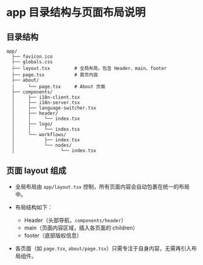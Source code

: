 # app 目录结构与页面布局说明

## 目录结构

```
app/
  ├── favicon.ico
  ├── globals.css
  ├── layout.tsx         # 全局布局，包含 Header、main、footer
  ├── page.tsx           # 首页内容
  ├── about/
  │     └── page.tsx     # About 页面
  ├── components/
  │     ├── i18n-client.tsx
  │     ├── i18n-server.tsx
  │     ├── language-switcher.tsx
  │     ├── header/
  │     │     └── index.tsx
  │     ├── logo/
  │     │     └── index.tsx
  │     └── workflows/
  │           ├── index.tsx
  │           └── nodes/
  │                 └── index.tsx
```

## 页面 layout 组成

- 全局布局由 `app/layout.tsx` 控制，所有页面内容会自动包裹在统一的布局中。
- 布局结构如下：
  - Header（头部导航，`components/header`）
  - main（页面内容区域，插入各页面的 children）
  - footer（底部版权信息）

- 各页面（如 `page.tsx`, `about/page.tsx`）只需专注于自身内容，无需再引入布局组件。
